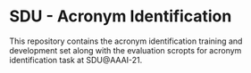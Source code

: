 # SDU - Acronym Identification

This repository contains the acronym identification training and development set along with the evaluation scropts for acronym identification task at SDU@AAAI-21.
